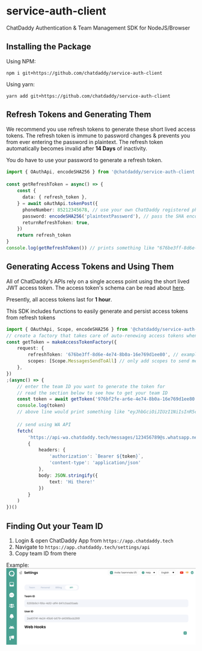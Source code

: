 # service-auth-client

ChatDaddy Authentication & Team Management SDK for NodeJS/Browser

## Installing the Package

Using NPM:
```
npm i git+https://github.com/chatdaddy/service-auth-client
```

Using yarn:
```
yarn add git+https://github.com/chatdaddy/service-auth-client
```



## Refresh Tokens and Generating Them

We recommend you use refresh tokens to generate these short lived access tokens. The refresh token is immune to password changes & prevents you from ever entering the password in plaintext. The refresh token automatically becomes invalid after **14 Days** of inactivity. 

You do have to use your password to generate a refresh token.
``` ts
import { OAuthApi, encodeSHA256 } from '@chatdaddy/service-auth-client'

const getRefreshToken = async() => {
	const {
      data: { refresh_token },
    } = await oAuthApi.tokenPost({
      phoneNumber: 85212345678, // use your own ChatDaddy registered phone number
	  password: encodeSHA256('plaintextPassword'), // pass the SHA encoded password
      returnRefreshToken: true,
    })
	return refresh_token
}
console.log(getRefreshToken()) // prints something like "676be3ff-8d6e-4e74-8b0a-16e769d1ee80"
```

## Generating Access Tokens and Using Them

All of ChatDaddy's APIs rely on a single access point using the short lived JWT access token. The access token's schema can be read about [here](https://chatdaddy.stoplight.io/docs/openapi/repos/chatdaddy-service-auth/openapi.yaml/components/schemas/JWT).

Presently, all access tokens last for **1 hour**.

This SDK includes functions to easily generate and persist access tokens from refresh tokens
``` ts
import { OAuthApi, Scope, encodeSHA256 } from '@chatdaddy/service-auth-client'
// create a factory that takes care of auto-renewing access tokens when they expire
const getToken = makeAccessTokenFactory({
	request: {
		refreshToken: '676be3ff-8d6e-4e74-8b0a-16e769d1ee80', // example, use your own refresh token
		scopes: [Scope.MessagesSendToAll] // only add scopes to send messages
	},
})
;(async() => {
	// enter the team ID you want to generate the token for
	// read the section below to see how to get your team ID
	const token = await getToken('976bf2fe-ar6e-4e74-8b0a-16e769d1ee80')
	console.log(token)
	// above line would print something like "eyJhbGciOiJIUzI1NiIsInR5cCI6IkpXVCJ9.eyJzdWIiOiIxMjM0NTY3ODkwIiwibmFtZSI6IkpvaG4gRG9lIiwiaWF0IjoxNTE2MjM5MDIyfQ.SflKxwRJSMeKKF2QT4fwpMeJf36POk6yJV_adQssw5c"

	// send using WA API
	fetch(
		'https://api-wa.chatdaddy.tech/messages/123456789@s.whatsapp.net',
		{
			headers: { 
				'authorization': `Bearer ${token}`,
				'content-type': 'application/json'
			},
			body: JSON.stringify({
				text: 'Hi there!'
			})
		}
	)
})()

```

## Finding Out your Team ID

1. Login & open ChatDaddy App from `https://app.chatdaddy.tech`
2. Navigate to `https://app.chatdaddy.tech/settings/api`
3. Copy team ID from there

Example:
![example](/find-team-id.png)
